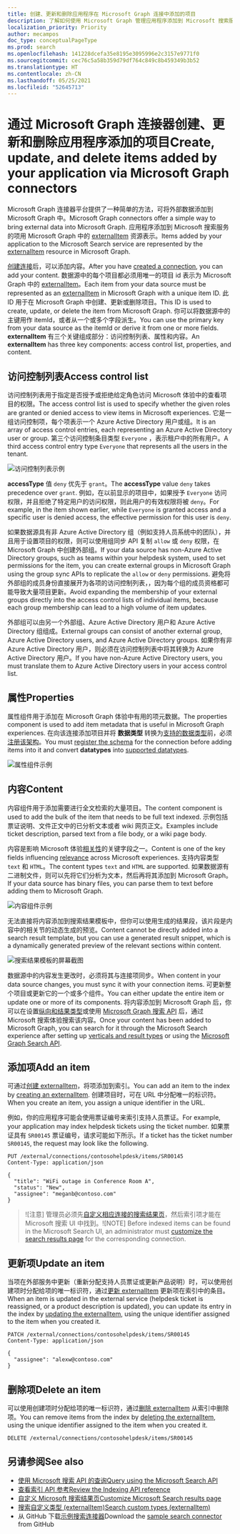 ```yaml
---
title: 创建、更新和删除应用程序在 Microsoft Graph 连接中添加的项目
description: 了解如何使用 Microsoft Graph 管理应用程序添加到 Microsoft 搜索服务的项目
localization_priority: Priority
author: mecampos
doc_type: conceptualPageType
ms.prod: search
ms.openlocfilehash: 141228dcefa35e8195e3095996e2c3157e9771f0
ms.sourcegitcommit: cec76c5a58b359d79df764c849c8b459349b3b52
ms.translationtype: HT
ms.contentlocale: zh-CN
ms.lasthandoff: 05/25/2021
ms.locfileid: "52645713"
---
```

<!---<author of this doc: rsamai>--->

# <a name="create-update-and-delete-items-added-by-your-application-via-microsoft-graph-connectors"></a><span data-ttu-id="aa0ef-103">通过 Microsoft Graph 连接器创建、更新和删除应用程序添加的项目</span><span class="sxs-lookup"><span data-stu-id="aa0ef-103">Create, update, and delete items added by your application via Microsoft Graph connectors</span></span>

<span data-ttu-id="aa0ef-104">Microsoft Graph 连接器平台提供了一种简单的方法，可将外部数据添加到 Microsoft Graph 中。</span><span class="sxs-lookup"><span data-stu-id="aa0ef-104">Microsoft Graph connectors offer a simple way to bring external data into Microsoft Graph.</span></span> <span data-ttu-id="aa0ef-105">应用程序添加到 Microsoft 搜索服务的项用 Microsoft Graph 中的 [externalItem](/graph/api/resources/externalitem?view=graph-rest-beta&preserve-view=true) 资源表示。</span><span class="sxs-lookup"><span data-stu-id="aa0ef-105">Items added by your application to the Microsoft Search service are represented by the [externalItem](/graph/api/resources/externalitem?view=graph-rest-beta&preserve-view=true) resource in Microsoft Graph.</span></span>

<span data-ttu-id="aa0ef-106">[创建连接](/graph/api/external-post-connections?view=graph-rest-beta&preserve-view=true)后，可以添加内容。</span><span class="sxs-lookup"><span data-stu-id="aa0ef-106">After you have [created a connection](/graph/api/external-post-connections?view=graph-rest-beta&preserve-view=true), you can add your content.</span></span> <span data-ttu-id="aa0ef-107">数据源中的每个项目都必须用唯一的项目 id 表示为 Microsoft Graph 中的 [externalItem](/graph/api/resources/externalitem?view=graph-rest-beta&preserve-view=true)。</span><span class="sxs-lookup"><span data-stu-id="aa0ef-107">Each item from your data source must be represented as an [externalItem](/graph/api/resources/externalitem?view=graph-rest-beta&preserve-view=true) in Microsoft Graph with a unique item ID.</span></span> <span data-ttu-id="aa0ef-108">此 ID 用于在 Microsoft Graph 中创建、更新或删除项目。</span><span class="sxs-lookup"><span data-stu-id="aa0ef-108">This ID is used to create, update, or delete the item from Microsoft Graph.</span></span> <span data-ttu-id="aa0ef-109">你可以将数据源中的主键用作 itemId，或者从一个或多个字段派生。</span><span class="sxs-lookup"><span data-stu-id="aa0ef-109">You can use the primary key from your data source as the itemId or derive it from one or more fields.</span></span> <span data-ttu-id="aa0ef-110">**externalItem** 有三个关键组成部分：访问控制列表、属性和内容。</span><span class="sxs-lookup"><span data-stu-id="aa0ef-110">An **externalItem** has three key components: access control list, properties, and content.</span></span>

## <a name="access-control-list"></a><span data-ttu-id="aa0ef-111">访问控制列表</span><span class="sxs-lookup"><span data-stu-id="aa0ef-111">Access control list</span></span>

<span data-ttu-id="aa0ef-112">访问控制列表用于指定是否授予或拒绝给定角色访问 Microsoft 体验中的查看项目的权限。</span><span class="sxs-lookup"><span data-stu-id="aa0ef-112">The access control list is used to specify whether the given roles are granted or denied access to view items in Microsoft experiences.</span></span> <span data-ttu-id="aa0ef-113">它是一组访问控制项，每个项表示一个 Azure Active Directory 用户或组。</span><span class="sxs-lookup"><span data-stu-id="aa0ef-113">It is an array of access control entries, each representing an Azure Active Directory user or group.</span></span> <span data-ttu-id="aa0ef-114">第三个访问控制条目类型 `Everyone` ，表示租户中的所有用户。</span><span class="sxs-lookup"><span data-stu-id="aa0ef-114">A third access control entry type `Everyone` that represents all the users in the tenant.</span></span>

![访问控制列表示例](./images/connectors-images/connecting-external-content-manage-items-acl.png)

<span data-ttu-id="aa0ef-116">**accessType** 值 `deny` 优先于 `grant`。</span><span class="sxs-lookup"><span data-stu-id="aa0ef-116">The **accessType** value `deny` takes precedence over `grant`.</span></span> <span data-ttu-id="aa0ef-117">例如，在以前显示的项目中，如果授予 `Everyone` 访问权限，并且拒绝了特定用户的访问权限，则此用户的有效权限将被 `deny`。</span><span class="sxs-lookup"><span data-stu-id="aa0ef-117">For example, in the item shown earlier, while `Everyone` is granted access and a specific user is denied access, the effective permission for this user is `deny`.</span></span>

<span data-ttu-id="aa0ef-118">如果数据源具有非 Azure Active Directory 组（例如支持人员系统中的团队），并且用于设置项目的权限，则可以使用组同步 API 复制 `allow` 或 `deny` 权限，在 Microsoft Graph 中创建外部组。</span><span class="sxs-lookup"><span data-stu-id="aa0ef-118">If your data source has non-Azure Active Directory groups, such as teams within your helpdesk system, used to set permissions for the item, you can create external groups in Microsoft Graph using the group sync APIs to replicate the `allow` or `deny` permissions.</span></span> <span data-ttu-id="aa0ef-119">避免将外部组的成员身份直接展开为各项的访问控制列表，，因为每个组的成员资格都可能导致大量项目更新。</span><span class="sxs-lookup"><span data-stu-id="aa0ef-119">Avoid expanding the membership of your external groups directly into the access control lists of individual items, because each group membership can lead to a high volume of item updates.</span></span>

<span data-ttu-id="aa0ef-120">外部组可以由另一个外部组、Azure Active Directory 用户和 Azure Active Directory 组组成。</span><span class="sxs-lookup"><span data-stu-id="aa0ef-120">External groups can consist of another external group, Azure Active Directory users, and Azure Active Directory groups.</span></span> <span data-ttu-id="aa0ef-121">如果你有非 Azure Active Directory 用户，则必须在访问控制列表中将其转换为 Azure Active Directory 用户。</span><span class="sxs-lookup"><span data-stu-id="aa0ef-121">If you have non-Azure Active Directory users, you must translate them to Azure Active Directory users in your access control list.</span></span>

## <a name="properties"></a><span data-ttu-id="aa0ef-122">属性</span><span class="sxs-lookup"><span data-stu-id="aa0ef-122">Properties</span></span>

<span data-ttu-id="aa0ef-123">属性组件用于添加在 Microsoft Graph 体验中有用的项元数据。</span><span class="sxs-lookup"><span data-stu-id="aa0ef-123">The properties component is used to add item metadata that is useful in Microsoft Graph experiences.</span></span> <span data-ttu-id="aa0ef-124">在向该连接添加项目并将 **数据类型** 转换为[支持的数据类型](/graph/api/resources/property?view=graph-rest-beta&preserve-view=true)前，必须[注册该架构](./connecting-external-content-manage-schema.md)。</span><span class="sxs-lookup"><span data-stu-id="aa0ef-124">You must [register the schema](./connecting-external-content-manage-schema.md) for the connection before adding items into it and convert **datatypes** into [supported datatypes](/graph/api/resources/property?view=graph-rest-beta&preserve-view=true).</span></span>

![属性组件示例](./images/connectors-images/connecting-external-content-manage-items-1.png)

## <a name="content"></a><span data-ttu-id="aa0ef-126">内容</span><span class="sxs-lookup"><span data-stu-id="aa0ef-126">Content</span></span>

<span data-ttu-id="aa0ef-127">内容组件用于添加需要进行全文检索的大量项目。</span><span class="sxs-lookup"><span data-stu-id="aa0ef-127">The content component is used to add the bulk of the item that needs to be full text indexed.</span></span> <span data-ttu-id="aa0ef-128">示例包括票证说明、文件正文中的已分析文本或者 wiki 网页正文。</span><span class="sxs-lookup"><span data-stu-id="aa0ef-128">Examples include ticket description, parsed text from a file body, or a wiki page body.</span></span>

<span data-ttu-id="aa0ef-129">内容是影响 Microsoft 体验[相关性](./connecting-external-content-manage-schema.md#relevance)的关键字段之一。</span><span class="sxs-lookup"><span data-stu-id="aa0ef-129">Content is one of the key fields influencing [relevance](./connecting-external-content-manage-schema.md#relevance) across Microsoft experiences.</span></span> <span data-ttu-id="aa0ef-130">支持内容类型 `text` 和 `HTML`。</span><span class="sxs-lookup"><span data-stu-id="aa0ef-130">The content types `text` and `HTML` are supported.</span></span> <span data-ttu-id="aa0ef-131">如果数据源有二进制文件，则可以先将它们分析为文本，然后再将其添加到 Microsoft Graph。</span><span class="sxs-lookup"><span data-stu-id="aa0ef-131">If your data source has binary files, you can parse them to text before adding them to Microsoft Graph.</span></span>

![内容组件示例](./images/connectors-images/connecting-external-content-manage-items-2.png)

<span data-ttu-id="aa0ef-133">无法直接将内容添加到搜索结果模板中，但你可以使用生成的结果段，该片段是内容中的相关节的动态生成的预览。</span><span class="sxs-lookup"><span data-stu-id="aa0ef-133">Content cannot be directly added into a search result template, but you can use a generated result snippet, which is a dynamically generated preview of the relevant sections within content.</span></span>

![搜索结果模板的屏幕截图](./images/connectors-images/connecting-external-content-manage-items-3.svg)

<span data-ttu-id="aa0ef-135">数据源中的内容发生更改时，必须将其与连接项同步。</span><span class="sxs-lookup"><span data-stu-id="aa0ef-135">When content in your data source changes, you must sync it with your connection items.</span></span> <span data-ttu-id="aa0ef-136">可更新整个项目或更新它的一个或多个组件。</span><span class="sxs-lookup"><span data-stu-id="aa0ef-136">You can either update the entire item or update one or more of its components.</span></span> <span data-ttu-id="aa0ef-137">将内容添加到 Microsoft Graph 后，你可以在设置[纵向和结果类型](/MicrosoftSearch/customize-search-page)或使用 [Microsoft Graph 搜索 API](/graph/api/resources/search-api-overview?view=graph-rest-beta&preserve-view=true) 后，通过 Microsoft 搜索体验搜索该内容。</span><span class="sxs-lookup"><span data-stu-id="aa0ef-137">Once your content has been added to Microsoft Graph, you can search for it through the Microsoft Search experience after setting up [verticals and result types](/MicrosoftSearch/customize-search-page) or using the [Microsoft Graph Search API](/graph/api/resources/search-api-overview?view=graph-rest-beta&preserve-view=true).</span></span>

## <a name="add-an-item"></a><span data-ttu-id="aa0ef-138">添加项</span><span class="sxs-lookup"><span data-stu-id="aa0ef-138">Add an item</span></span>

<span data-ttu-id="aa0ef-139">可通过[创建 externalItem](/graph/api/externalconnection-put-items?view=graph-rest-beta&preserve-view=true)，将项添加到索引。</span><span class="sxs-lookup"><span data-stu-id="aa0ef-139">You can add an item to the index by [creating an externalItem](/graph/api/externalconnection-put-items?view=graph-rest-beta&preserve-view=true).</span></span> <span data-ttu-id="aa0ef-140">创建项目时，可在 URL 中分配唯一的标识符。</span><span class="sxs-lookup"><span data-stu-id="aa0ef-140">When you create an item, you assign a unique identifier in the URL.</span></span>

<span data-ttu-id="aa0ef-141">例如，你的应用程序可能会使用票证编号来索引支持人员票证。</span><span class="sxs-lookup"><span data-stu-id="aa0ef-141">For example, your application may index helpdesk tickets using the ticket number.</span></span> <span data-ttu-id="aa0ef-142">如果票证具有 `SR00145` 票证编号，请求可能如下所示。</span><span class="sxs-lookup"><span data-stu-id="aa0ef-142">If a ticket has the ticket number `SR00145`, the request may look like the following.</span></span>

```http
PUT /external/connections/contosohelpdesk/items/SR00145
Content-Type: application/json

{
  "title": "WiFi outage in Conference Room A",
  "status": "New",
  "assignee": "meganb@contoso.com"
}
```

> <span data-ttu-id="aa0ef-143">![注意] 管理员必须先[自定义相应连接的搜索结果页](/MicrosoftSearch/configure-connector#next-steps-customize-the-search-results-page)，然后索引项才能在 Microsoft 搜索 UI 中找到。</span><span class="sxs-lookup"><span data-stu-id="aa0ef-143">![NOTE] Before indexed items can be found in the Microsoft Search UI, an administrator must [customize the search results page](/MicrosoftSearch/configure-connector#next-steps-customize-the-search-results-page) for the corresponding connection.</span></span>

## <a name="update-an-item"></a><span data-ttu-id="aa0ef-144">更新项</span><span class="sxs-lookup"><span data-stu-id="aa0ef-144">Update an item</span></span>

<span data-ttu-id="aa0ef-145">当项在外部服务中更新（重新分配支持人员票证或更新产品说明）时，可以使用创建项时分配给项的唯一标识符，通过[更新 externalItem](/graph/api/externalitem-update?view=graph-rest-beta&preserve-view=true) 更新项在索引中的条目。</span><span class="sxs-lookup"><span data-stu-id="aa0ef-145">When an item is updated in the external service (helpdesk ticket is reassigned, or a product description is updated), you can update its entry in the index by [updating the externalItem](/graph/api/externalitem-update?view=graph-rest-beta&preserve-view=true), using the unique identifier assigned to the item when you created it.</span></span>

```http
PATCH /external/connections/contosohelpdesk/items/SR00145
Content-Type: application/json

{
  "assignee": "alexw@contoso.com"
}
```

## <a name="delete-an-item"></a><span data-ttu-id="aa0ef-146">删除项</span><span class="sxs-lookup"><span data-stu-id="aa0ef-146">Delete an item</span></span>

<span data-ttu-id="aa0ef-147">可以使用创建项时分配给项的唯一标识符，通过[删除 externalItem](/graph/api/externalitem-delete?view=graph-rest-beta&preserve-view=true) 从索引中删除项。</span><span class="sxs-lookup"><span data-stu-id="aa0ef-147">You can remove items from the index by [deleting the externalItem](/graph/api/externalitem-delete?view=graph-rest-beta&preserve-view=true), using the unique identifier assigned to the item when you created it.</span></span>

```http
DELETE /external/connections/contosohelpdesk/items/SR00145
```

## <a name="see-also"></a><span data-ttu-id="aa0ef-148">另请参阅</span><span class="sxs-lookup"><span data-stu-id="aa0ef-148">See also</span></span>

- [<span data-ttu-id="aa0ef-149">使用 Microsoft 搜索 API 的查询</span><span class="sxs-lookup"><span data-stu-id="aa0ef-149">Query using the Microsoft Search API</span></span>](search-concept-overview.md#why-use-the-microsoft-search-api)
- [<span data-ttu-id="aa0ef-150">查看索引 API 参考</span><span class="sxs-lookup"><span data-stu-id="aa0ef-150">Review the Indexing API reference</span></span>](/graph/api/resources/indexing-api-overview?view=graph-rest-beta&preserve-view=true)
- [<span data-ttu-id="aa0ef-151">自定义 Microsoft 搜索结果页</span><span class="sxs-lookup"><span data-stu-id="aa0ef-151">Customize Microsoft Search results page</span></span>](/MicrosoftSearch/customize-search-page)
- [<span data-ttu-id="aa0ef-152">搜索自定义类型 (externalItem)</span><span class="sxs-lookup"><span data-stu-id="aa0ef-152">Search custom types (externalItem)</span></span>](search-concept-custom-types.md)
- <span data-ttu-id="aa0ef-153">从 GitHub 下载[示例搜索连接器](https://github.com/microsoftgraph/msgraph-search-connector-sample)</span><span class="sxs-lookup"><span data-stu-id="aa0ef-153">Download the [sample search connector](https://github.com/microsoftgraph/msgraph-search-connector-sample) from GitHub</span></span>
